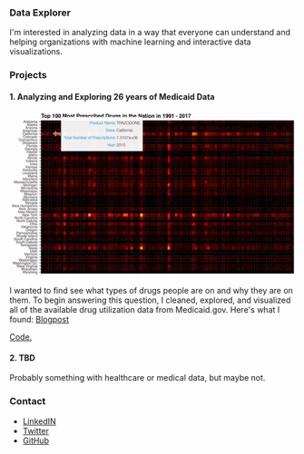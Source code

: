 ### Data Explorer 

I'm interested in analyzing data in a way that everyone can understand and helping organizations with machine learning and interactive data visualizations.

### Projects 

#### 1. Analyzing and Exploring 26 years of Medicaid Data

![](heatmap_gif_small.gif)

I wanted to find see what types of drugs people are on and why they are on them. To begin answering this question, I cleaned, explored, and visualized all of the available drug utilization data from Medicaid.gov. Here's what I found: [Blogpost](https://medium.com/@dmitriy.kavyazin/what-drugs-are-people-on-56ce31b40a4f) 

[Code.](https://github.com/DimaKav/Data_storytelling_project/blob/master/Exploring_All_Medicaid_Data.ipynb)

#### 2. TBD

Probably something with healthcare or medical data, but maybe not.

### Contact

- [LinkedIN](https://www.linkedin.com/in/dkavyazin/)
- [Twitter](https://twitter.com/d_kav)
- [GitHub](https://github.com/DimaKav?tab=repositories)
